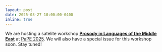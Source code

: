 ```yaml
---
layout: post
date: 2025-03-27 10:00:00-0400
inline: true
---
```

We are hosting a satelite workshop **[Prosody in Languages of the Middle East](https://agenda.uib.es/120122/section/53647/6th-phonetics-and-phonology-in-europe-pape-2025.html)** at [PaPE 2025](https://agenda.uib.es/120122/detail/6th-phonetics-and-phonology-in-europe-pape-2025.html). We will also have a special issue for this workshop soon. Stay tuned!